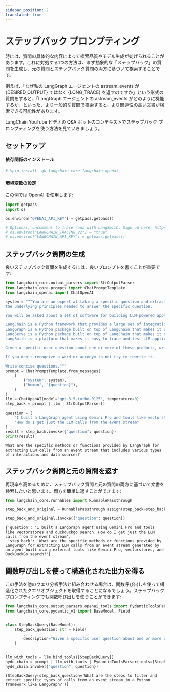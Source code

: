 ```yaml
---
sidebar_position: 2
translated: true
---
```


# ステップバック プロンプティング

時には、質問の具体的な内容によって検索品質やモデル生成が妨げられることがあります。これに対処する1つの方法は、まず抽象的な「ステップバック」の質問を生成し、元の質問とステップバック質問の両方に基づいて検索することです。

例えば、「なぜ私の LangGraph エージェントの astream_events が {DESIRED_OUTPUT} ではなく {LONG_TRACE} を返すのですか」という形式の質問をすると、「LangGraph エージェントの astream_events がどのように機能するか」といった、より一般的な質問で検索すると、より関連性の高い文書が検索できる可能性があります。

LangChain YouTube ビデオの Q&A ボットのコンテキストでステップバック プロンプティングを使う方法を見ていきましょう。

## セットアップ

#### 依存関係のインストール

```python
# %pip install -qU langchain-core langchain-openai
```

#### 環境変数の設定

この例では OpenAI を使用します:

```python
import getpass
import os

os.environ["OPENAI_API_KEY"] = getpass.getpass()

# Optional, uncomment to trace runs with LangSmith. Sign up here: https://smith.langchain.com.
# os.environ["LANGCHAIN_TRACING_V2"] = "true"
# os.environ["LANGCHAIN_API_KEY"] = getpass.getpass()
```

## ステップバック質問の生成

良いステップバック質問を生成するには、良いプロンプトを書くことが重要です:

```python
from langchain_core.output_parsers import StrOutputParser
from langchain_core.prompts import ChatPromptTemplate
from langchain_openai import ChatOpenAI

system = """You are an expert at taking a specific question and extracting a more generic question that gets at \
the underlying principles needed to answer the specific question.

You will be asked about a set of software for building LLM-powered applications called LangChain, LangGraph, LangServe, and LangSmith.

LangChain is a Python framework that provides a large set of integrations that can easily be composed to build LLM applications.
LangGraph is a Python package built on top of LangChain that makes it easy to build stateful, multi-actor LLM applications.
LangServe is a Python package built on top of LangChain that makes it easy to deploy a LangChain application as a REST API.
LangSmith is a platform that makes it easy to trace and test LLM applications.

Given a specific user question about one or more of these products, write a more generic question that needs to be answered in order to answer the specific question. \

If you don't recognize a word or acronym to not try to rewrite it.

Write concise questions."""
prompt = ChatPromptTemplate.from_messages(
    [
        ("system", system),
        ("human", "{question}"),
    ]
)
llm = ChatOpenAI(model="gpt-3.5-turbo-0125", temperature=0)
step_back = prompt | llm | StrOutputParser()
```

```python
question = (
    "I built a LangGraph agent using Gemini Pro and tools like vectorstores and duckduckgo search. "
    "How do I get just the LLM calls from the event stream"
)
result = step_back.invoke({"question": question})
print(result)
```

```output
What are the specific methods or functions provided by LangGraph for extracting LLM calls from an event stream that includes various types of interactions and data sources?
```

## ステップバック質問と元の質問を返す

再現率を高めるために、ステップバック質問と元の質問の両方に基づいて文書を検索したいと思います。両方を簡単に返すことができます:

```python
from langchain_core.runnables import RunnablePassthrough

step_back_and_original = RunnablePassthrough.assign(step_back=step_back)

step_back_and_original.invoke({"question": question})
```

```output
{'question': 'I built a LangGraph agent using Gemini Pro and tools like vectorstores and duckduckgo search. How do I get just the LLM calls from the event stream',
 'step_back': 'What are the specific methods or functions provided by LangGraph for extracting LLM calls from an event stream generated by an agent built using external tools like Gemini Pro, vectorstores, and DuckDuckGo search?'}
```

## 関数呼び出しを使って構造化された出力を得る

この手法を他のクエリ分析手法と組み合わせる場合は、関数呼び出しを使って構造化されたクエリオブジェクトを取得することになるでしょう。ステップバック プロンプティングでも関数呼び出しを使うことができます:

```python
from langchain_core.output_parsers.openai_tools import PydanticToolsParser
from langchain_core.pydantic_v1 import BaseModel, Field


class StepBackQuery(BaseModel):
    step_back_question: str = Field(
        ...,
        description="Given a specific user question about one or more of these products, write a more generic question that needs to be answered in order to answer the specific question.",
    )


llm_with_tools = llm.bind_tools([StepBackQuery])
hyde_chain = prompt | llm_with_tools | PydanticToolsParser(tools=[StepBackQuery])
hyde_chain.invoke({"question": question})
```

```output
[StepBackQuery(step_back_question='What are the steps to filter and extract specific types of calls from an event stream in a Python framework like LangGraph?')]
```

